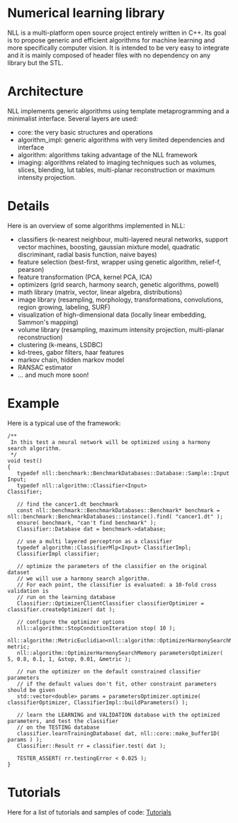 # Numerical learning library #

NLL is a multi-platform open source project entirely written in C++. Its goal is to propose generic and efficient algorithms for machine learning and more specifically computer vision. It is intended to be very easy to integrate and it is mainly composed of header files with no dependency on any library but the STL.

# Architecture #

NLL implements generic algorithms using template metaprogramming and a minimalist interface. Several layers are used:
  * core: the very basic structures and operations
  * algorithm\_impl: generic algorithms with very limited dependencies and interface
  * algorithm: algorithms taking advantage of the NLL framework
  * imaging: algorithms related to imaging techniques such as volumes, slices, blending, lut tables, multi-planar reconstruction or maximum intensity projection.


# Details #

Here is an overview of some algorithms implemented in NLL:
  * classifiers (k-nearest neighbour, multi-layered neural networks, support vector machines, boosting, gaussian mixture model, quadratic discriminant, radial basis function, naive bayes)
  * feature selection (best-first, wrapper using genetic algorithm, relief-f, pearson)
  * feature transformation (PCA, kernel PCA, ICA)
  * optimizers (grid search, harmony search, genetic algorithms, powell)
  * math library (matrix, vector, linear algebra, distributions)
  * image library (resampling, morphology, transformations, convolutions, region growing, labeling, SURF)
  * visualization of high-dimensional data (locally linear embedding, Sammon's mapping)
  * volume library (resampling, maximum intensity projection, multi-planar reconstruction)
  * clustering (k-means, LSDBC)
  * kd-trees, gabor filters, haar features
  * markov chain, hidden markov model
  * RANSAC estimator
  * ... and much more soon!

# Example #

Here is a typical use of the framework:
```
/**
 In this test a neural network will be optimized using a harmony search algorithm.
 */
void test()
{
   typedef nll::benchmark::BenchmarkDatabases::Database::Sample::Input  Input;
   typedef nll::algorithm::Classifier<Input>                            Classifier;

   // find the cancer1.dt benchmark
   const nll::benchmark::BenchmarkDatabases::Benchmark* benchmark = nll::benchmark::BenchmarkDatabases::instance().find( "cancer1.dt" );
   ensure( benchmark, "can't find benchmark" );
   Classifier::Database dat = benchmark->database;

   // use a multi layered perceptron as a classifier
   typedef algorithm::ClassifierMlp<Input> ClassifierImpl;
   ClassifierImpl classifier;

   // optimize the parameters of the classifier on the original dataset
   // we will use a harmony search algorithm.
   // For each point, the classifier is evaluated: a 10-fold cross validation is
   // run on the learning database
   Classifier::OptimizerClientClassifier classifierOptimizer = classifier.createOptimizer( dat );

   // configure the optimizer options
   nll::algorithm::StopConditionIteration stop( 10 );
   nll::algorithm::MetricEuclidian<nll::algorithm::OptimizerHarmonySearchMemory::TMetric::value_type> metric;
   nll::algorithm::OptimizerHarmonySearchMemory parametersOptimizer( 5, 0.8, 0.1, 1, &stop, 0.01, &metric );

   // run the optimizer on the default constrained classifier parameters
   // if the default values don't fit, other constraint parameters should be given
   std::vector<double> params = parametersOptimizer.optimize( classifierOptimizer, ClassifierImpl::buildParameters() );
   
   // learn the LEARNING and VALIDATION database with the optimized parameters, and test the classifier
   // on the TESTING database
   classifier.learnTrainingDatabase( dat, nll::core::make_buffer1D( params ) );
   Classifier::Result rr = classifier.test( dat );

   TESTER_ASSERT( rr.testingError < 0.025 );
}

```


# Tutorials #

Here for a list of tutorials and samples of code: [Tutorials](Tutorials.md)